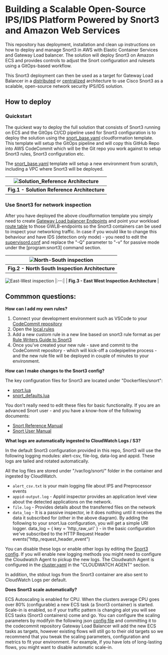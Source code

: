 # Building a Scalable Open-Source IPS/IDS Platform Powered by Snort3 and Amazon Web Services

This repository has deployment, installation and clean up instructions on how to deploy and manage Snort3 in AWS with Elastic Container Services and Gateway Load balancer. The solution will deploy Snort3 on Amazon ECS and provides controls to adjust the Snort configuration and rulesets using a GitOps-based workflow.

This Snort3 deployment can then be used as a target for Gateway Load Balancer in a [distributed](https://aws.amazon.com/blogs/networking-and-content-delivery/scaling-network-traffic-inspection-using-aws-gateway-load-balancer/) or [centralized](https://aws.amazon.com/blogs/networking-and-content-delivery/centralized-inspection-architecture-with-aws-gateway-load-balancer-and-aws-transit-gateway/) architecture to use Cisco Snort3 as a scalable, open-source network security IPS/IDS solution.

## How to deploy
### Quickstart
The quickest way to deploy the full solution that consists of Snort3 running on ECS and the GitOps CI/CD pipeline used for Snort3 configuration is to deploy the solution using the [snort_base.yaml](cloudformation/snort_base.yaml) cloudformation template. This template will setup the GitOps pipeline and will copy this GitHub Repo into AWS CodeCommit which will be the Git repo you work against to setup Snort3 rules, Snort3 configuration etc.

The [snort_base.yaml](cloudformation/snort_base.yaml) template will setup a new environment from scratch, including a VPC where Snort3 will be deployed.

| ![Solution_Reference Architecture](https://raw.githubusercontent.com/filipeandre/aws-gateway-load-balancer-snort3-ips-ids/main/solution_architecture.png) |
|:--:|
| <b> Fig.1 - Solution Reference Architecture </b>|

### Use Snort3 for network inspection
After you have deployed the above cloudformation template you simply need to create [Gateway Load balancer Endpoints](https://docs.aws.amazon.com/elasticloadbalancing/latest/gateway/getting-started.html#create-endpoint) and point your workload [route table](https://docs.aws.amazon.com/elasticloadbalancing/latest/gateway/getting-started.html#configure-routing) to those GWLB-endpoints so the Snort3 containers can be used to inspect your networking traffic. In case if you would like to change this behaviour and have IDS (detection only mode) - you need to edit the [supervisord.conf](Dockerfiles/snort/supervisord.conf) and replace the "-Q" parameter to "-v" for passive mode under the [program:snort3] command section.

| ![North-South inspection](https://raw.githubusercontent.com/filipeandre/aws-gateway-load-balancer-snort3-ips-ids/main/north_south_inspection.png "North South Inspection Architecture") |
|:--:|
| <b> Fig.2 - North South Inspection Architecture </b>|

![East-West inspection](https://raw.githubusercontent.com/filipeandre/aws-gateway-load-balancer-snort3-ips-ids/main/east_west_inspection.png "East West Inspection Architecture")
|:--:|
| <b> Fig.3 - East West Inspection Architecture </b>|

## Commmon questions:

**How can I add my own rules?**

1. Connect your development environment such as VSCode to your [CodeCommit repository](https://docs.aws.amazon.com/codecommit/latest/userguide/how-to-connect.html) 
2. Open the [local.rules](Dockerfiles/snort/local.rules)
3. Add a new custom rule in a new line based on snort3 rule format as per [Rule Writers Guide to Snort3](https://snort-org-site.s3.amazonaws.com/production/document_files/files/000/000/596/original/Rules_Writers_Guide_to_Snort_3_Rules.pdf?X-Amz-Algorithm=AWS4-HMAC-SHA256&X-Amz-Credential=AKIAU7AK5ITMJQBJPARJ%2F20220610%2Fus-east-1%2Fs3%2Faws4_request&X-Amz-Date=20220610T081428Z&X-Amz-Expires=172800&X-Amz-SignedHeaders=host&X-Amz-Signature=683a042437f9d2bf054799210cadb28c67f96580fdc6b8490280417e3c89eadb)
4. Once you've created your new rule - save and commit to the CodeCommit repository - which will kick-off a codepipeline process - and the new rule file will be deployed in couple of minutes to your environment.


**How can I make changes to the Snort3 config?**

The key configuration files for Snort3 are located under "Dockerfiles/snort":
* [snort.lua](Dockerfiles/snort/snort.lua)
* [snort_defaults.lua](Dockerfiles/snort/snort_defaults.lua)

You don't really need to edit these files for basic functionality. If you are an advanced Snort user - and you have a know-how of the following documents: 
* [Snort Reference Manual](https://github.com/snort3/snort3/releases/download/3.1.31.0/snort_reference.pdf?raw=true)
* [Snort User Manual](https://github.com/snort3/snort3/releases/download/3.1.31.0/snort_user.pdf?raw=true)


**What logs are automatically ingested to CloudWatch Logs / S3?**

In the default Snort3 configuration provided in this repo, Snort3 will use the following logging modules: alert-csv, file-log, data-log and appid. These logs are tailed and rotated automatically.

All the log files are stored under "/var/log/snort/" folder in the container and ingested by CloudWatch.

* `alert_csv.txt` is your main logging file about IPS and Preprocessor events
* `appid-output.log` -  AppId inspector provides an application level view about the detected applications on the network.
* `file.log` - Provides details about the transferred files on the network
* `data_log` - It is a passive inspector, ie it does nothing until it receives the data it subscribed for (other in the above diagram). By adding the following to your snort.lua configuration, you will get a simple URI logger.
data_log = { key = 'http_raw_uri' } - in the basic configuration we've subscribed to the HTTP Request Header events("http_request_header_event")


You can disable these logs or enable other logs by editing the [Snort3 config](Dockerfiles/snort/snort.lua). If you will enable new logging methods you might need to configure the Cloudwatch Agent to pickup the new logs. The Cloudwatch Agent is configured in the [cluster.yaml](cloudformation/snort/cluster.yaml) in the "CLOUDWATCH AGENT" section.

In addition, the stdout logs from the Snort3 container are also sent to CloudWatch Logs per default. 

**Does Snort3 scale automatically?**

ECS Autoscaling is enabled for CPU. When the clusters average CPU goes over 80% (configurable) a new ECS task (a Snort3 container) is started. Scale-in is enabled, so if your traffic pattern is changing alot you will see ECS tasks (Snort3 containers) come and go. You can configure the scaling parameters by modifyin the following json [config file](https://github.com/p4lcsi/scalable-snort-gwlb-cicd/blob/main/cloudformation/Snort/cluster-template-configuration.json) and committing it to the codecommit repository
Gateway Load Balancer will add the new ECS tasks as targets, however existing flows will still go to their old targets so we recommend that you tweak the scaling parameters, configuration and metrics to fit your environment. For example, if you have lots of long-lasting flows, you might want to disable automatic scale-in.
